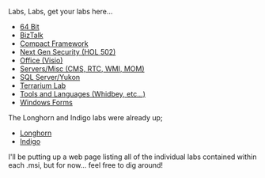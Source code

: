 Labs, Labs, get your labs here...

  * [64 Bit](http://download.microsoft.com/download/c/2/8/c285c4e0-706f-41fe-8a29-48439b02e2c8/HandsOnLabs64Bit.msi)
  * [BizTalk](http://download.microsoft.com/download/c/2/8/c285c4e0-706f-41fe-8a29-48439b02e2c8/HandsOnLabsBizTalk.msi)
  * [Compact Framework](http://download.microsoft.com/download/c/2/8/c285c4e0-706f-41fe-8a29-48439b02e2c8/HandsOnLabsCompactFramework.msi)
  * [Next Gen Security (HOL 502)](http://download.microsoft.com/download/c/2/8/c285c4e0-706f-41fe-8a29-48439b02e2c8/HandsOnLabsNextGenSecurity.msi)
  * [Office (Visio)](http://download.microsoft.com/download/c/2/8/c285c4e0-706f-41fe-8a29-48439b02e2c8/HandsOnLabsOffice.msi)
  * [Servers/Misc (CMS, RTC, WMI, MOM)](http://download.microsoft.com/download/c/2/8/c285c4e0-706f-41fe-8a29-48439b02e2c8/HandsOnLabsServers.msi)
  * [SQL Server/Yukon](http://download.microsoft.com/download/c/2/8/c285c4e0-706f-41fe-8a29-48439b02e2c8/HandsOnLabsSQL.msi)
  * [Terrarium Lab](http://download.microsoft.com/download/c/2/8/c285c4e0-706f-41fe-8a29-48439b02e2c8/HandsOnLabsTerrarium.msi)
  * [Tools and Languages (Whidbey, etc...)](http://download.microsoft.com/download/c/2/8/c285c4e0-706f-41fe-8a29-48439b02e2c8/HandsOnLabsToolsAndLanguages.msi)
  * [Windows Forms](http://download.microsoft.com/download/c/2/8/c285c4e0-706f-41fe-8a29-48439b02e2c8/HandsOnLabsWindowsForms.msi)

The Longhorn and Indigo labs were already up;

  * [Longhorn](http://www.microsoft.com/downloads/details.aspx?FamilyId=D573714A-2B6B-4187-A64C-3D408893B9B1&#038;displaylang=en)
  * [Indigo](http://download.microsoft.com/download/4/6/c/46c1d5cb-1ce1-4659-858a-3bc4a5d0e1a0/IndigoHandsOnLabs.msi)

I'll be putting up a web page listing all of the individual labs contained within each .msi, but for now... feel free to dig around!